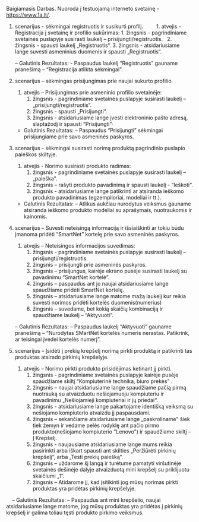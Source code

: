 Baigiamasis Darbas.
Nuoroda į testuojamą interneto svetainę - https://www.1a.lt/.


1. scenarijus - sėkmingai registruotis ir susikurti profilį.       
    1. atvejis - Registracija į svetainę ir profilio sukūrimas:
         1. žingsnis - pagrindiniame svetainės puslapyje susirasti laukelį – prisijungti/registruotis.
         2. žingsnis - spausti laukelį „Registruotis“.
         3. žingsnis - atsidariusiame lange suvesti asmeninius duomenis ir spausti „Registruotis“.

     – Galutinis Rezultatas:
           - Paspaudus laukelį “Registruotis” gauname pranešimą – “Registracija atlikta sėkmingai”.
         
                  
2. scenarijus – sėkmingas prisijungimas prie naujai sukurto profilio. 
    1. atvejis – Prisijungimas prie asmeninio profilio svetainėje: 
         1. žingsnis - pagrindiniame svetainės puslapyje susirasti laukelį – „prisijungti/registruotis“.
         2. žingsnis - spausti „Prisijungti“.
         3. žingsnis - atsidariusiame lange įvesti elektroninio pašto adresą, slaptažodį ir spausti “Prisijungti”·  
              
     - Galutinis Rezultatas:
           – Paspaudus “Prisijungti” sėkmingai prisijungiame prie savo asmeninės paskyros.
           
                
 3. scenarijus - sėkmingai susirasti norimą produktą pagrindinio puslapio paieškos skiltyje.
     1. atvejis - Norimo susirasti produkto radimas:
          1. žingsnis - pagrindiniame svetainės puslapyje susirasti laukelį – „paieška".
          2. žingsnis – rašyti produkto pavadinimą ir spausti laukelį - “Ieškoti“. 
          3. žingsnis - atsidariusiame lange patikrinti ar atsiranda ieškomo produkto pavadinimas (egzemplioriai, modeliai ir tt.). 
              
      - Galutinis Rezultatas:
            – Atlikus aukčiau nurodytus veiksmus gauname atsiranda ieškomo produkto modeliai su aprašymais, nuotraukomis ir kainomis.                            
 

 4. scenarijus – Suvesti neteisingą informaciją ir išsiaiškinti ar tokiu būdu įmanoma pridėti “SmartNet” kortelę prie savo asmeninės paskyros.
     1. atvejis – Neteisingos informacijos suvedimas:
          1. žingsnis - pagrindiniame svetainės puslapyje susirasti laukelį – prisijungti/registruotis.
          2. žingsnis – prisijungti prie asmeninės paskyros.
          3. žingsnis – prisijungus, kairėje ekrano pusėje susirasti laukelį su pavadinimu “SmartNet kortelė”.
          4. žingsnis – paspaudus ant jo naujai atsidariusiame lange spaudžiame pridėti SmartNet kortelę.
          5. žingsnis – atsidariusiame lange matome mažą laukelį kur reikia suvesti norimos pridėti kortelės duomenis(numerius)
          6. žingsnis – suvedame, bet kokią skaičių kombinaciją ir spaudžiame laukelį – “Aktyvuoti”.
          
      – Galutinis Rezultatas:
            – Paspaudus laukelį “Aktyvuoti” gauname pranešimą – “Nurodytas SMartNet kortelės numeris nerastas. Patikrink, ar teisingai įvedei kortelės numerį”.   
           
              
 5. scenarijus – Įsidėti į prekių krepšelį norimą pirkti produktą ir patikrinti tas produktas atsirado pirkinių krepšelyje.
     1. atvejis – Norimo pirkti produkto prisidėjimas ketinant jį pirkti.
          1. žingsnis - pagrindiniame svetainės puslapyje kairėje pusėje spaudžiame skiltį “Kompiuterinė technika, biuro prekės” .
          2. žingsnis – naujai atsidariusiame lange spaudžiame pačią pirmą nuotrauką su atvaizduotu nešiojamuoju kompiuteriu ir pavadinimu „Nešiojamieji kompiuteriai ir jų priedai“.
          3. žingsnis - atsidariusiame lange pakartojame identišką veiksmą su nešiojamo kompiuterio atvaizdu jį paspausdami.
          4. žingsnis – sekančiame atsidariusiame lange „paskroliname" šiek tiek žemyn ir vedame pelės rodyklę ant pačio pirmo produkto(nešiojamo kompiuterio "Lenovo") ir spaudžiame skiltį – Į Krepšelį.
          5. žingsnis - naujausiame atsidariusiame lange mums reikia pasirinkti arba iškart spausti ant skilties „Peržiūrėti pirkinių krepšelį“, arba „Testi prekių paiešką“.
          6. žingsnis – uždarome šį langą ir turėtume pamatyti viršutinėje svetainės dešinėje dalyje atvaizduotą mini krepšelį su priklijuotu skaičiumi „1“.
          7. žingsnis – Atidarome jį, kad įsitikinti jog mūsų norimas pirkti produktas yra pridėtas pirkinių krepšelyje.
          
          
      – Galutinis Rezultatas:
            – Paspaudus ant mini krepšelio, naujai atsidariusiame lange matome, jog mūsų produktas yra pridėtas į pirkinių krepšelį ir galima toliau tęsti produkto pirkimo veiksmus.
